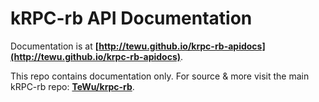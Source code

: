 kRPC-rb API Documentation
=======

Documentation is at **[http://tewu.github.io/krpc-rb-apidocs](http://tewu.github.io/krpc-rb-apidocs)**.

This repo contains documentation only. For source & more visit the main kRPC-rb repo: **[TeWu/krpc-rb](https://github.com/TeWu/krpc-rb)**.

